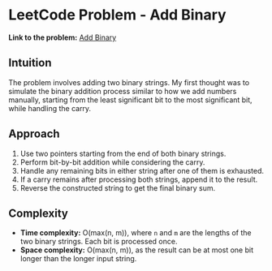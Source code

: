 # LeetCode Problem - Add Binary

**Link to the problem:** [Add Binary](https://leetcode.com/problems/add-binary/description/)

## Intuition
The problem involves adding two binary strings. My first thought was to simulate the binary addition process similar to how we add numbers manually, starting from the least significant bit to the most significant bit, while handling the carry.

## Approach
1. Use two pointers starting from the end of both binary strings.
2. Perform bit-by-bit addition while considering the carry.
3. Handle any remaining bits in either string after one of them is exhausted.
4. If a carry remains after processing both strings, append it to the result.
5. Reverse the constructed string to get the final binary sum.

## Complexity
- **Time complexity:** O(max(n, m)), where `n` and `m` are the lengths of the two binary strings. Each bit is processed once.
- **Space complexity:** O(max(n, m)), as the result can be at most one bit longer than the longer input string.
